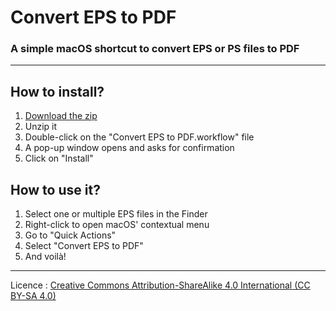 # Convert EPS to PDF
### A simple macOS shortcut to convert EPS or PS files to PDF

---

## How to install?
1. [Download the zip](https://github.com/skynebula/convert-eps-to-pdf/raw/main/Convert%20EPS%20to%20PDF.workflow.zip)
2. Unzip it
3. Double-click on the "Convert EPS to PDF.workflow" file
4. A pop-up window opens and asks for confirmation
5. Click on "Install"

## How to use it?
1. Select one or multiple EPS files in the Finder
2. Right-click to open macOS' contextual menu
3. Go to "Quick Actions"
4. Select "Convert EPS to PDF"
5. And voilà!

---

Licence : [Creative Commons Attribution-ShareAlike 4.0 International (CC BY-SA 4.0)](http://creativecommons.org/licenses/by-sa/4.0/)
